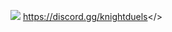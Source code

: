 ![](https://cdn.discordapp.com/attachments/1109506734470467707/1132415086674325654/Welcome_to_Knight_Duels17.png)     <a id="Click here to join our discord!">https://discord.gg/knightduels</>                                                         
